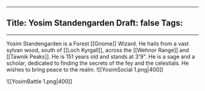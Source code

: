 
---
Title: Yosim Standengarden
Draft: false
Tags:
  - 
---

Yosim Standengarden is a Forest [[Gnome]] Wizard. He hails from a vast sylvan wood, south of [[Loch Kyrgall]], across the [[Wehnor Range]] and [[Tawnik Peaks]]. He is 151 years old and stands at 3'9". He is a sage and a scholar, dedicated to finding the secrets of the fey and the celestials. He wishes to bring peace to the realm. 
![[YosimSocial 1.png|400]]

![[YosimBattle 1.png|400]]